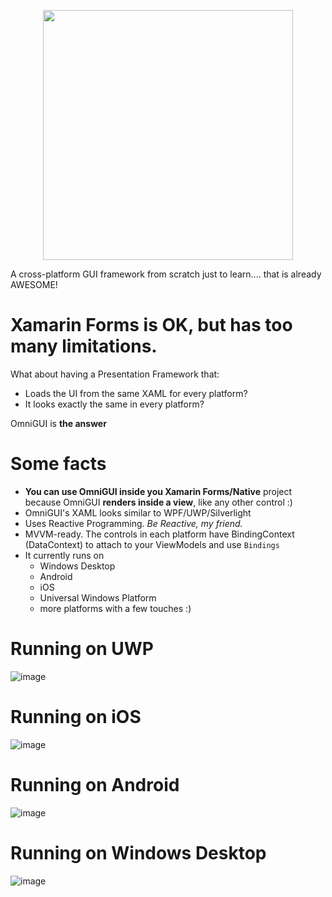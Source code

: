<p align="center">
   <img src="https://user-images.githubusercontent.com/3109851/27378287-b36fe52c-5677-11e7-8c1f-ccf3e202a68c.png" width="400">
</p>

A cross-platform GUI framework from scratch just to learn.... that is already AWESOME!

# Xamarin Forms is OK, but has too many limitations.

What about having a Presentation Framework that:
- Loads the UI from the same XAML for every platform?
- It looks exactly the same in every platform?

OmniGUI is **the answer**

# Some facts
- **You can use OmniGUI inside you Xamarin Forms/Native** project because OmniGUI **renders inside a view**, like any other control :)
- OmniGUI's XAML looks similar to WPF/UWP/Silverlight 
- Uses Reactive Programming. *Be Reactive, my friend.*
- MVVM-ready. The controls in each platform have BindingContext (DataContext) to attach to your ViewModels and use `Bindings`
- It currently runs on 
   - Windows Desktop
   - Android
   - iOS
   - Universal Windows Platform
   - more platforms with a few touches :)

# Running on UWP
![image](https://user-images.githubusercontent.com/3109851/27380411-3dacbdd0-567f-11e7-8c5c-a5355cedd40e.png)

# Running on iOS
![image](https://user-images.githubusercontent.com/3109851/27380697-785c316c-5680-11e7-9012-9361137be4e0.png)

# Running on Android
![image](https://user-images.githubusercontent.com/3109851/27380899-303c6784-5681-11e7-9cad-157049f62cdd.png)

# Running on Windows Desktop
![image](https://user-images.githubusercontent.com/3109851/27381035-93eba22c-5681-11e7-9075-3f040e30f5f1.png)
